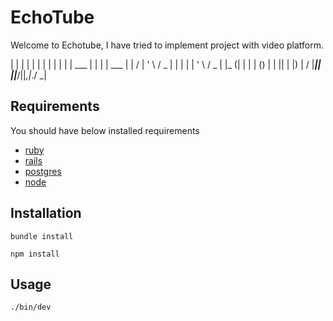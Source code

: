# EchoTube

Welcome to Echotube, I have tried to implement project with video platform. 

| | | | | | | |
| | | | ___ | | | | ___ | | / | ' \ / _ | | | | | ' \ / _
| |_ (| | | | () | | || | |) | / |___|| ||___/||_,|_./ _|

## Requirements

You should have below installed requirements
* [ruby](https://rvm.io/)
* [rails](https://rvm.io/)
* [postgres](https://www.postgresql.org/)
* [node](https://nodejs.org/en)

## Installation

```
bundle install
```

```
npm install
```

## Usage

```
./bin/dev
```





